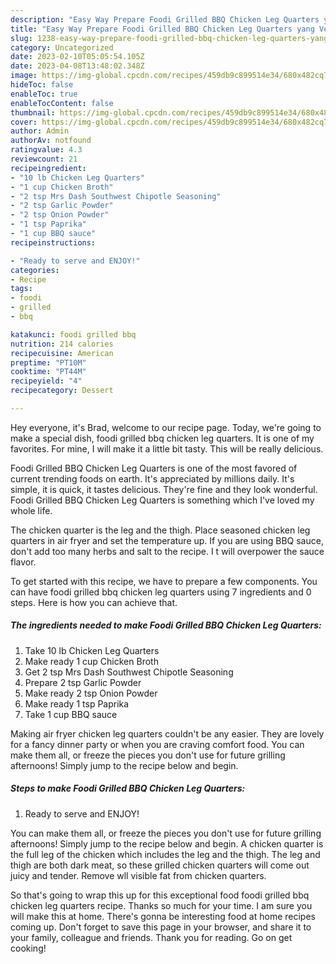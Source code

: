 ```yaml
---
description: "Easy Way Prepare Foodi Grilled BBQ Chicken Leg Quarters yang Very Delicious"
title: "Easy Way Prepare Foodi Grilled BBQ Chicken Leg Quarters yang Very Delicious"
slug: 1238-easy-way-prepare-foodi-grilled-bbq-chicken-leg-quarters-yang-very-delicious
category: Uncategorized
date: 2023-02-10T05:05:54.105Z
date: 2023-04-08T13:48:02.348Z
image: https://img-global.cpcdn.com/recipes/459db9c899514e34/680x482cq70/foodi-grilled-bbq-chicken-leg-quarters-recipe-main-photo.jpg
hideToc: false
enableToc: true
enableTocContent: false
thumbnail: https://img-global.cpcdn.com/recipes/459db9c899514e34/680x482cq70/foodi-grilled-bbq-chicken-leg-quarters-recipe-main-photo.jpg
cover: https://img-global.cpcdn.com/recipes/459db9c899514e34/680x482cq70/foodi-grilled-bbq-chicken-leg-quarters-recipe-main-photo.jpg
author: Admin
authorAv: notfound
ratingvalue: 4.3
reviewcount: 21
recipeingredient:
- "10 lb Chicken Leg Quarters"
- "1 cup Chicken Broth"
- "2 tsp Mrs Dash Southwest Chipotle Seasoning"
- "2 tsp Garlic Powder"
- "2 tsp Onion Powder"
- "1 tsp Paprika"
- "1 cup BBQ sauce"
recipeinstructions:

- "Ready to serve and ENJOY!"
categories:
- Recipe
tags:
- foodi
- grilled
- bbq

katakunci: foodi grilled bbq 
nutrition: 214 calories
recipecuisine: American
preptime: "PT10M"
cooktime: "PT44M"
recipeyield: "4"
recipecategory: Dessert

---
```



Hey everyone, it's Brad, welcome to our recipe page. Today, we're going to make a special dish, foodi grilled bbq chicken leg quarters. It is one of my favorites. For mine, I will make it a little bit tasty. This will be really delicious.

Foodi Grilled BBQ Chicken Leg Quarters is one of the most favored of current trending foods on earth. It's appreciated by millions daily. It's simple, it is quick, it tastes delicious. They're fine and they look wonderful. Foodi Grilled BBQ Chicken Leg Quarters is something which I've loved my whole life.

The chicken quarter is the leg and the thigh. Place seasoned chicken leg quarters in air fryer and set the temperature up. If you are using BBQ sauce, don&#39;t add too many herbs and salt to the recipe. I t will overpower the sauce flavor.


To get started with this recipe, we have to prepare a few components. You can have foodi grilled bbq chicken leg quarters using 7 ingredients and 0 steps. Here is how you can achieve that.

<!--inarticleads1-->

##### The ingredients needed to make Foodi Grilled BBQ Chicken Leg Quarters:

1. Take 10 lb Chicken Leg Quarters
1. Make ready 1 cup Chicken Broth
1. Get 2 tsp Mrs Dash Southwest Chipotle Seasoning
1. Prepare 2 tsp Garlic Powder
1. Make ready 2 tsp Onion Powder
1. Make ready 1 tsp Paprika
1. Take 1 cup BBQ sauce


Making air fryer chicken leg quarters couldn&#39;t be any easier. They are lovely for a fancy dinner party or when you are craving comfort food. You can make them all, or freeze the pieces you don&#39;t use for future grilling afternoons! Simply jump to the recipe below and begin. 

<!--inarticleads2-->

##### Steps to make Foodi Grilled BBQ Chicken Leg Quarters:


1. Ready to serve and ENJOY!

You can make them all, or freeze the pieces you don&#39;t use for future grilling afternoons! Simply jump to the recipe below and begin. A chicken quarter is the full leg of the chicken which includes the leg and the thigh. The leg and thigh are both dark meat, so these grilled chicken quarters will come out juicy and tender. Remove wll visible fat from chicken quarters. 

So that's going to wrap this up for this exceptional food foodi grilled bbq chicken leg quarters recipe. Thanks so much for your time. I am sure you will make this at home. There's gonna be interesting food at home recipes coming up. Don't forget to save this page in your browser, and share it to your family, colleague and friends. Thank you for reading. Go on get cooking!
